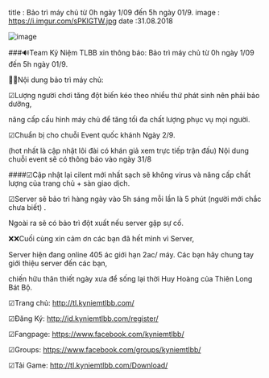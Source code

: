 title : Bảo trì máy chủ từ 0h ngày 1/09 đến 5h ngày 01/9.
image : https://i.imgur.com/sPKlGTW.jpg
date :31.08.2018

![image](https://i.imgur.com/sPKlGTW.jpg)

###🔊Team Kỷ Niệm TLBB xin thông báo: Bảo trì máy chủ từ 0h ngày 1/09 đến 5h ngày 01/9.

🔰🔰Nội dung bảo trì máy chủ:

☑Lượng người chơi tăng đột biến kéo theo nhiều thứ phát sinh nên phải bảo dưỡng, 

nâng cấp cấu hình máy chủ để tăng tối đa chất lượng phục vụ mọi người.

☑Chuẩn bị cho chuỗi Event quốc khánh Ngày 2/9.

(hot nhất là cập nhật lôi đài có khán giả xem trực tiếp trận đấu) Nội dung chuỗi event sẽ có thông báo vào ngày 31/8

####☑Cập nhật lại cilent mới nhất sạch sẽ không virus và nâng cấp chất lượng của trang chủ + sàn giao dịch.

☑Server sẽ bảo trì hàng ngày vào 5h sáng mỗi lần là 5 phút (người mới chắc chưa biết) . 

Ngoài ra sẽ có bảo trì đột xuất nếu server gặp sự cố.

❌❌Cuối cùng xin cảm ơn các bạn đã hết mình vì Server, 

Server hiện đang online 405 ác giới hạn 2ac/ máy. Các bạn hãy chung tay giới thiệu server đến các bạn,

chiến hữu thân thiết ngày xưa để sống lại thời Huy Hoàng của Thiên Long Bát Bộ.

☑Trang chủ: http://tl.kyniemtlbb.com/

☑Đăng Ký: http://id.kyniemtlbb.com/register/

☑Fangpage: https://www.facebook.com/kyniemtlbb/

☑Groups: https://www.facebook.com/groups/kyniemtlbb/

☑Tải Game: http://tl.kyniemtlbb.com/Download/
